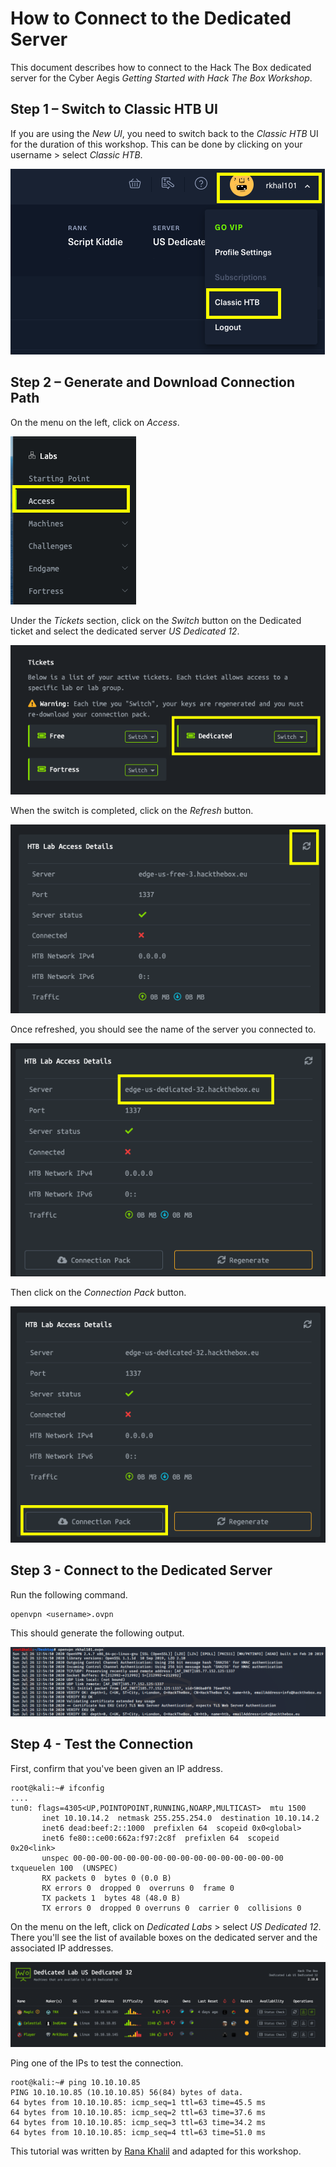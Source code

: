 # How to Connect to the Dedicated Server
This document describes how to connect to the Hack The Box dedicated server for the Cyber Aegis *Getting Started with Hack The Box Workshop*. 

## Step 1 – Switch to Classic HTB UI
If you are using the *New UI*, you need to switch back to the *Classic HTB* UI for the duration of this workshop.
This can be done by clicking on your username > select *Classic HTB*.

![image1](/assets_/1.png)

## Step 2 – Generate and Download Connection Path
On the menu on the left, click on *Access*.

 ![image2](/assets_/2.png)
 
Under the *Tickets* section, click on the *Switch* button on the Dedicated ticket and select the dedicated server *US Dedicated 12*.

 ![image3](/assets_/3.png)
 
When the switch is completed, click on the *Refresh* button.

 ![image4](/assets_//4.png)

Once refreshed, you should see the name of the server you connected to.

 ![image5](/assets_/5.png)

 Then click on the *Connection Pack* button.

 ![image6](/assets_/6.png)


## Step 3 - Connect to the Dedicated Server

Run the following command.

```
openvpn <username>.ovpn
```

This should generate the following output.

 ![image8](/assets_/8.png)
 
 
 ## Step 4 - Test the Connection
 
 First, confirm that you've been given an IP address.
 
 ```
 root@kali:~# ifconfig      
 ....
 tun0: flags=4305<UP,POINTOPOINT,RUNNING,NOARP,MULTICAST>  mtu 1500
        inet 10.10.14.2  netmask 255.255.254.0  destination 10.10.14.2
        inet6 dead:beef:2::1000  prefixlen 64  scopeid 0x0<global>
        inet6 fe80::ce00:662a:f97:2c8f  prefixlen 64  scopeid 0x20<link>
        unspec 00-00-00-00-00-00-00-00-00-00-00-00-00-00-00-00  txqueuelen 100  (UNSPEC)
        RX packets 0  bytes 0 (0.0 B)
        RX errors 0  dropped 0  overruns 0  frame 0
        TX packets 1  bytes 48 (48.0 B)
        TX errors 0  dropped 0 overruns 0  carrier 0  collisions 0
 ```
 
 On the menu on the left, click on *Dedicated Labs* > select *US Dedicated 12*. There you'll see the list of available boxes on the dedicated server and the associated IP addresses.
 
  ![image9](/assets_/9.png)
  
  Ping one of the IPs to test the connection.
  
```
root@kali:~# ping 10.10.10.85
PING 10.10.10.85 (10.10.10.85) 56(84) bytes of data.
64 bytes from 10.10.10.85: icmp_seq=1 ttl=63 time=45.5 ms
64 bytes from 10.10.10.85: icmp_seq=2 ttl=63 time=37.6 ms
64 bytes from 10.10.10.85: icmp_seq=3 ttl=63 time=34.2 ms
64 bytes from 10.10.10.85: icmp_seq=4 ttl=63 time=51.0 ms
```

This tutorial was written by [Rana Khalil](https://github.com/rkhal101) and adapted for this workshop.
